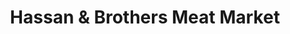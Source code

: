 ---
title: "Hassan & Brothers Meat Market"
url: /troy/hassan-und-brothers-meat-market/
shop: Lebensmittel
---